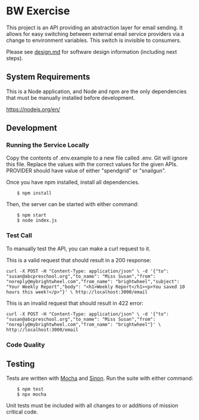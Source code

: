 # BW Exercise

This project is an API providing an abstraction layer for email sending. It allows for easy switching between external email service providers via a change to environment variables. This switch is invisible to consumers.

Please see [design.md](design.md) for software design information (including next steps).

## System Requirements

This is a Node application, and Node and npm are the only dependencies that must be manually installed before development.

https://nodejs.org/en/

## Development

### Running the Service Locally

Copy the contents of .env.example to a new file called .env. Git will ignore this file. Replace the values with the correct values for the given APIs. PROVIDER should have value of either "spendgrid" or "snailgun".

Once you have npm installed, install all dependencies.

```
    $ npm install
```

Then, the server can be started with either command:

```
    $ npm start
    $ node index.js
```

### Test Call

To manually test the API, you can make a curl request to it.

This is a valid request that should result in a 200 response:

`curl -X POST -H "Content-Type: application/json" \
    -d '{"to": "susan@abcpreschool.org","to_name": "Miss Susan","from": "noreply@mybrightwheel.com","from_name": "brightwheel","subject": "Your Weekly Report","body": "<h1>Weekly Report</h1><p>You saved 10 hours this week!</p>"}' \
    http://localhost:3000/email`

This is an invalid request that should result in 422 error:

`curl -X POST -H "Content-Type: application/json" \
    -d '{"to": "susan@abcpreschool.org","to_name": "Miss Susan","from": "noreply@mybrightwheel.com","from_name": "brightwheel"}' \
    http://localhost:3000/email`

### Code Quality

<!-- TODO: Linter -->

## Testing

Tests are written with [Mocha](https://mochajs.org) and [Sinon](https://sinonjs.org/). Run the suite with either command:

```
    $ npm test
    $ npx mocha
```

Unit tests must be included with all changes to or additions of mission critical code.